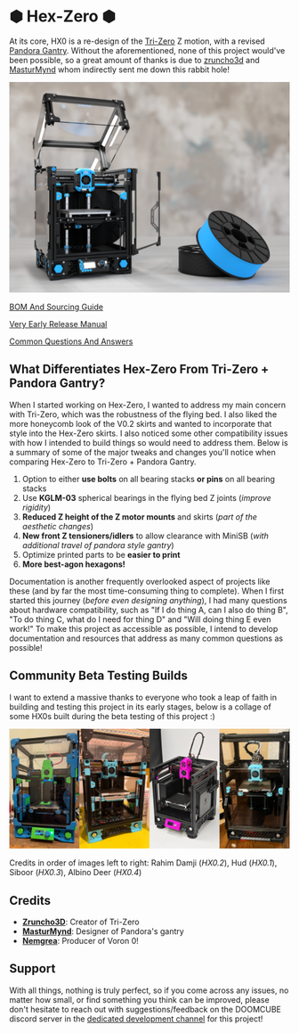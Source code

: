 # &#x2B22; Hex-Zero &#x2B22; 

At its core, HX0 is a re-design of the [Tri-Zero](https://github.com/zruncho3d/tri-zero) Z motion, with a revised [Pandora Gantry](https://github.com/MasturMynd/Pandora). Without the aforementioned, none of this project would've been possible, so a great amount of thanks is due to [zruncho3d](https://github.com/zruncho3d) and [MasturMynd](https://github.com/MasturMynd) whom indirectly sent me down this rabbit hole!

![Hex-Zero_Render](/Images/Renders/Hex-Zero_Cover_Render.png)

[BOM And Sourcing Guide](https://docs.google.com/spreadsheets/d/1F7fQtRNNPEZ1YoKCzFcIuKrkByZ1SoN8qf_lLwIh3ww/edit?usp=sharing)

[Very Early Release Manual](https://docs.google.com/presentation/d/1XJv6mhR6lkI2eAlZ3oS6MfDWln81kRRjcN10jNzyiEM/edit?usp=sharing)

[Common Questions And Answers](https://github.com/Alexander-T-Moss/Hex-Zero/blob/main/QnA.md)


## What Differentiates Hex-Zero From Tri-Zero + Pandora Gantry?

When I started working on Hex-Zero, I wanted to address my main concern with Tri-Zero, which was the robustness of the flying bed. I also liked the more honeycomb look of the V0.2 skirts and wanted to incorporate that style into the Hex-Zero skirts. I also noticed some other compatibility issues with how I intended to build things so would need to address them. Below is a summary of some of the major tweaks and changes you'll notice when comparing Hex-Zero to Tri-Zero + Pandora Gantry.

1. Option to either **use bolts** on all bearing stacks **or pins** on all bearing stacks
2. Use **KGLM-03** spherical bearings in the flying bed Z joints (_improve rigidity_)
3. **Reduced Z height of the Z motor mounts** and skirts (_part of the aesthetic changes_)
4. **New front Z tensioners/idlers** to allow clearance with MiniSB (*with additional travel of pandora style gantry*)
5. Optimize printed parts to be **easier to print**
6. **More best-agon hexagons!**

Documentation is another frequently overlooked aspect of projects like these (and by far the most time-consuming thing to complete). When I first started this journey (_before even designing anything_), I had many questions about hardware compatibility, such as "If I do thing A, can I also do thing B", "To do thing C, what do I need for thing D" and "Will doing thing E even work!" To make this project as accessible as possible, I intend to develop documentation and resources that address as many common questions as possible!



## Community Beta Testing Builds

I want to extend a massive thanks to everyone who took a leap of faith in building and testing this project in its early stages, below is a collage of some HX0s built during the beta testing of this project :)

![Beta Testing Collage](/Images/Beta_Testing_Collage.jpg)

Credits in order of images left to right: Rahim Damji (*HX0.2*),  Hud (*HX0.1*), Siboor (*HX0.3*), Albino Deer (*HX0.4*)



## Credits

- **[Zruncho3D](https://github.com/zruncho3d)**: Creator of Tri-Zero
- **[MasturMynd](https://github.com/MasturMynd)**: Designer of Pandora's gantry
- **[Nemgrea](https://github.com/nemgrea)**: Producer of Voron 0!


 
## Support

With all things, nothing is truly perfect, so if you come across any issues, no matter how small, or find something you think can be improved, please don't hesitate to reach out with suggestions/feedback on the DOOMCUBE discord server in the [dedicated development channel](https://discord.com/channels/825469421346226226/1095450118553084085) for this project!
